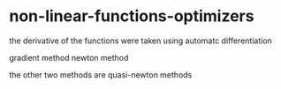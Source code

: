 # non-linear-functions-optimizers

the derivative of the functions were taken using automatc differentiation

gradient method
newton method

the other two methods are quasi-newton methods
